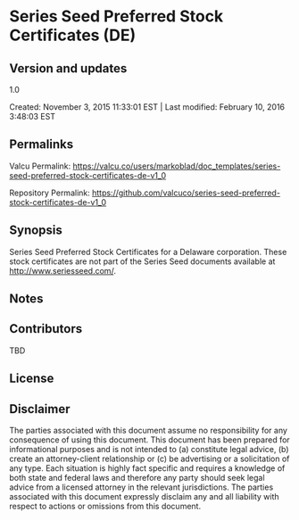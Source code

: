 

# Series Seed Preferred Stock Certificates (DE)

## Version and updates

1.0

Created: November 3, 2015 11:33:01 EST | Last modified: February 10, 2016  3:48:03 EST

## Permalinks

Valcu Permalink: https://valcu.co/users/markoblad/doc_templates/series-seed-preferred-stock-certificates-de-v1_0

Repository Permalink: https://github.com/valcuco/series-seed-preferred-stock-certificates-de-v1_0

## Synopsis

Series Seed Preferred Stock Certificates for a Delaware corporation.  These stock certificates are not part of the Series Seed documents available at http://www.seriesseed.com/.

## Notes



## Contributors

TBD

## License

### 



## Disclaimer


  The parties associated with this document assume no responsibility for any consequence of using this document. This document has been prepared for informational purposes and is not intended to (a) constitute legal advice, (b) create an attorney-client relationship or (c) be advertising or a solicitation of any type. Each situation is highly fact specific and requires a knowledge of both state and federal laws and therefore any party should seek legal advice from a licensed attorney in the relevant jurisdictions. The parties associated with this document expressly disclaim any and all liability with respect to actions or omissions from this document.
